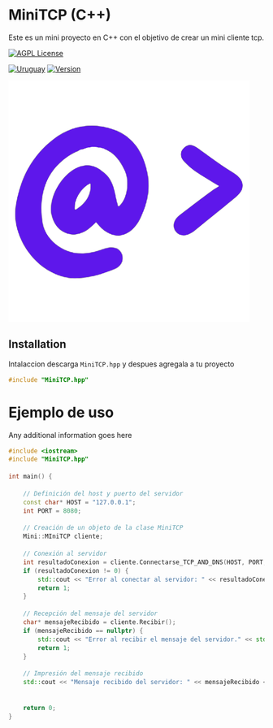 
# MiniTCP (C++)

Este es un mini proyecto en C++ con el objetivo de crear un mini cliente tcp.

[![AGPL License](https://img.shields.io/badge/C++-Solutions-blue.svg?style=flat&logo=c%2B%2B)](http://www.gnu.org/licenses/agpl-3.0)

[![Uruguay](https://img.shields.io/badge/country-Uruguay-green.svg)](https://en.wikipedia.org/wiki/Uruguay)
[![Version](https://img.shields.io/badge/version-2.0.1-orange.svg)](https://github.com/tu-repositorio)


![Logo](https://raw.githubusercontent.com/BAA4TS/BAA4TS.github.io/main/src/icono.png)


## Installation

Intalaccion descarga ```MiniTCP.hpp``` y despues agregala a tu proyecto 

```C++
#include "MiniTCP.hpp"
```
    
# Ejemplo de uso

Any additional information goes here
```c++
#include <iostream>
#include "MiniTCP.hpp"

int main() {

    // Definición del host y puerto del servidor
    const char* HOST = "127.0.0.1";
    int PORT = 8080;

    // Creación de un objeto de la clase MiniTCP
    Mini::MIniTCP cliente;

    // Conexión al servidor
    int resultadoConexion = cliente.Connectarse_TCP_AND_DNS(HOST, PORT, 5);
    if (resultadoConexion != 0) {
        std::cout << "Error al conectar al servidor: " << resultadoConexion << std::endl;
        return 1;
    }

    // Recepción del mensaje del servidor
    char* mensajeRecibido = cliente.Recibir();
    if (mensajeRecibido == nullptr) {
        std::cout << "Error al recibir el mensaje del servidor." << std::endl;
        return 1;
    }

    // Impresión del mensaje recibido
    std::cout << "Mensaje recibido del servidor: " << mensajeRecibido << std::endl;


    return 0;
}
